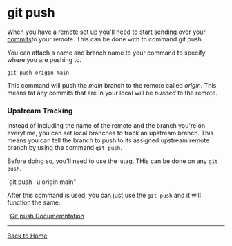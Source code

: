 # git push
When you have a [remote](./Remote.md) set up you'll need to start sending over your [commits](./Commit.md)to your remote. This can be done with th command git push.

You can attach a name and branch name to your command to specify where you are pushing to.

```
git push origin main
```

This command will push the *main* branch to the remote called *origin*. This means tat any commits that are in your local will be *pushed* to the remote.

### Upstream Tracking

Instead of including the name of the remote and the branch you're on everytime, you can set local branches to track an upstream branch. This means you can tell the branch to push to its assigned upstream remote branch by using the command `git push`.

Before doing so, you'll need to use the`-u`tag. THis can be done on any `git push`.

`git push -u origin main"

After this command is used, you can just use the `git push` and it will function the same.

-[Git push Documemntation](https://git-scm.com/docs/git-push)

---

[Back to Home](../README.md)